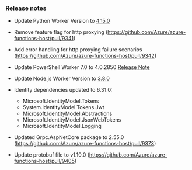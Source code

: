 ### Release notes

<!-- Please add your release notes in the following format:
- My change description (#PR)
-->
- Update Python Worker Version to [4.15.0](https://github.com/Azure/azure-functions-python-worker/releases/tag/4.15.0)

- Remove feature flag for http proxying (https://github.com/Azure/azure-functions-host/pull/9341)
- Add error handling for http proxying failure scenarios (https://github.com/Azure/azure-functions-host/pull/9342)
- Update PowerShell Worker 7.0 to 4.0.2850 [Release Note](https://github.com/Azure/azure-functions-powershell-worker/releases/tag/v4.0.2850)
- Update Node.js Worker Version to [3.8.0](https://github.com/Azure/azure-functions-nodejs-worker/releases/tag/v3.8.0)
- Identity dependencies updated to 6.31.0:
    - Microsoft.IdentityModel.Tokens
    - System.IdentityModel.Tokens.Jwt
    - Microsoft.IdentityModel.Abstractions
    - Microsoft.IdentityModel.JsonWebTokens
    - Microsoft.IdentityModel.Logging
- Updated Grpc.AspNetCore package to 2.55.0 (https://github.com/Azure/azure-functions-host/pull/9373)
- Update protobuf file to v1.10.0 (https://github.com/Azure/azure-functions-host/pull/9405)